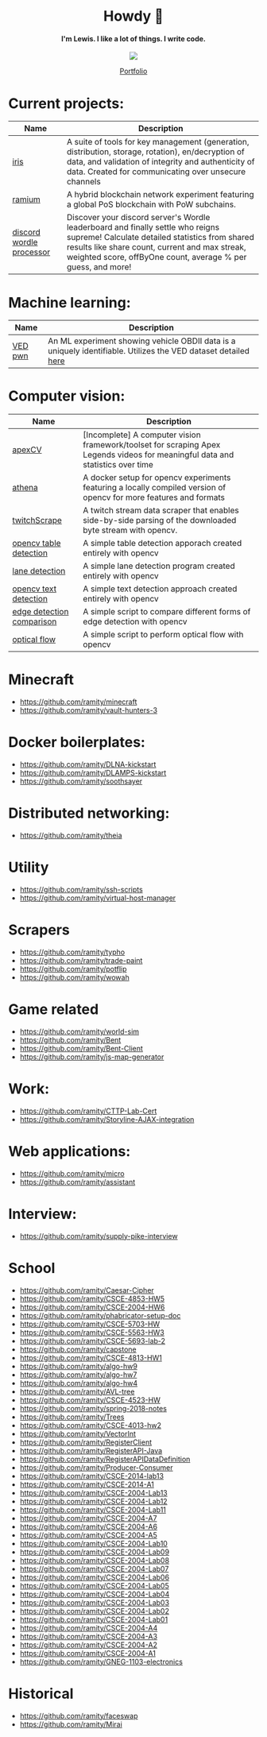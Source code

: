 <h1 align="center">Howdy 🤠</h1>
<h4 align="center">I'm Lewis. I like a lot of things. I write code.</h4>
<p align="center">
  <a href="https://www.google.com/search?q=%22It%27s+closed+source+until+it+isn%27t.%22">
    <img src="https://github.com/ramity/ramity/assets/8001375/30202e7d-d2a7-4fd4-9792-dbb01c460ca6">
  </a>
</p>
<p align="center">
  <a href="https://ramity.github.io/portfolio/">Portfolio</a>
</p>

# Current projects:
| Name | Description |
| --- | --- |
| [iris](https://github.com/ramity/iris) | A suite of tools for key management (generation, distribution, storage, rotation), en/decryption of data, and validation of integrity and authenticity of data. Created for communicating over unsecure channels |
| [ramium](https://github.com/ramity/ramium) | A hybrid blockchain network experiment featuring a global PoS blockchain with PoW subchains. |
| [discord wordle processor](https://github.com/ramity/discord-wordle-processor) | Discover your discord server's Wordle leaderboard and finally settle who reigns supreme! Calculate detailed statistics from shared results like share count, current and max streak, weighted score, offByOne count, average % per guess, and more! |

# Machine learning:
| Name | Description |
| --- | --- |
| [VED pwn](https://github.com/ramity/VED-pwn) | An ML experiment showing vehicle OBDII data is a uniquely identifiable. Utilizes the VED dataset detailed [here](https://arxiv.org/abs/1905.02081) |

# Computer vision:
| Name | Description |
| --- | --- | 
| [apexCV](https://github.com/ramity/apexcv) | [Incomplete] A computer vision framework/toolset for scraping Apex Legends videos for meaningful data and statistics over time |
| [athena](https://github.com/ramity/athena) | A docker setup for opencv experiments featuring a locally compiled version of opencv for more features and formats |
| [twitchScrape](https://github.com/ramity/TwitchScrape) | A twitch stream data scraper that enables side-by-side parsing of the downloaded byte stream with opencv. |
| [opencv table detection](https://github.com/ramity/opencv-table-detection) | A simple table detection apporach created entirely with opencv |
| [lane detection](https://github.com/ramity/lane-detection) | A simple lane detection program created entirely with opencv |
| [opencv text detection](https://github.com/ramity/opencv-text-detection) | A simple text detection approach created entirely with opencv |
| [edge detection comparison](https://github.com/ramity/edge-detection-comparison) | A simple script to compare different forms of edge detection with opencv |
| [optical flow](https://github.com/ramity/optical-flow) | A simple script to perform optical flow with opencv |

# Minecraft
- https://github.com/ramity/minecraft
- https://github.com/ramity/vault-hunters-3

# Docker boilerplates:
- https://github.com/ramity/DLNA-kickstart
- https://github.com/ramity/DLAMPS-kickstart
- https://github.com/ramity/soothsayer

# Distributed networking:
- https://github.com/ramity/theia

# Utility
- https://github.com/ramity/ssh-scripts
- https://github.com/ramity/virtual-host-manager

# Scrapers
- https://github.com/ramity/typho
- https://github.com/ramity/trade-paint
- https://github.com/ramity/potflip
- https://github.com/ramity/wowah

# Game related
- https://github.com/ramity/world-sim
- https://github.com/ramity/Bent
- https://github.com/ramity/Bent-Client
- https://github.com/ramity/js-map-generator

# Work:
- https://github.com/ramity/CTTP-Lab-Cert
- https://github.com/ramity/Storyline-AJAX-integration

# Web applications:
- https://github.com/ramity/micro
- https://github.com/ramity/assistant

# Interview:
- https://github.com/ramity/supply-pike-interview

# School
- https://github.com/ramity/Caesar-Cipher
- https://github.com/ramity/CSCE-4853-HW5
- https://github.com/ramity/CSCE-2004-HW6
- https://github.com/ramity/phabricator-setup-doc
- https://github.com/ramity/CSCE-5703-HW
- https://github.com/ramity/CSCE-5563-HW3
- https://github.com/ramity/CSCE-5693-lab-2
- https://github.com/ramity/capstone
- https://github.com/ramity/CSCE-4813-HW1
- https://github.com/ramity/algo-hw9
- https://github.com/ramity/algo-hw7
- https://github.com/ramity/algo-hw4
- https://github.com/ramity/AVL-tree
- https://github.com/ramity/CSCE-4523-HW
- https://github.com/ramity/spring-2018-notes
- https://github.com/ramity/Trees
- https://github.com/ramity/CSCE-4013-hw2
- https://github.com/ramity/VectorInt
- https://github.com/ramity/RegisterClient
- https://github.com/ramity/RegisterAPI-Java
- https://github.com/ramity/RegisterAPIDataDefinition
- https://github.com/ramity/Producer-Consumer
- https://github.com/ramity/CSCE-2014-lab13
- https://github.com/ramity/CSCE-2014-A1
- https://github.com/ramity/CSCE-2004-Lab13
- https://github.com/ramity/CSCE-2004-Lab12
- https://github.com/ramity/CSCE-2004-Lab11
- https://github.com/ramity/CSCE-2004-A7
- https://github.com/ramity/CSCE-2004-A6
- https://github.com/ramity/CSCE-2004-A5
- https://github.com/ramity/CSCE-2004-Lab10
- https://github.com/ramity/CSCE-2004-Lab09
- https://github.com/ramity/CSCE-2004-Lab08
- https://github.com/ramity/CSCE-2004-Lab07
- https://github.com/ramity/CSCE-2004-Lab06
- https://github.com/ramity/CSCE-2004-Lab05
- https://github.com/ramity/CSCE-2004-Lab04
- https://github.com/ramity/CSCE-2004-Lab03
- https://github.com/ramity/CSCE-2004-Lab02
- https://github.com/ramity/CSCE-2004-Lab01
- https://github.com/ramity/CSCE-2004-A4
- https://github.com/ramity/CSCE-2004-A3
- https://github.com/ramity/CSCE-2004-A2
- https://github.com/ramity/CSCE-2004-A1
- https://github.com/ramity/GNEG-1103-electronics

# Historical
- https://github.com/ramity/faceswap
- https://github.com/ramity/Mirai
